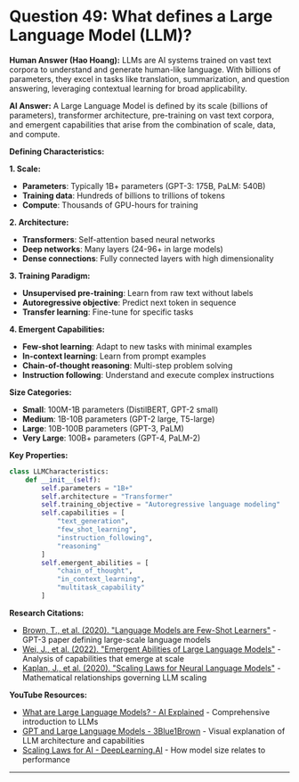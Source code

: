 # Question 49: What defines a Large Language Model (LLM)?

**Human Answer (Hao Hoang):**
LLMs are AI systems trained on vast text corpora to understand and generate human-like language. With billions of parameters, they excel in tasks like translation, summarization, and question answering, leveraging contextual learning for broad applicability.

**AI Answer:**
A Large Language Model is defined by its scale (billions of parameters), transformer architecture, pre-training on vast text corpora, and emergent capabilities that arise from the combination of scale, data, and compute.

**Defining Characteristics:**

**1. Scale:**
- **Parameters**: Typically 1B+ parameters (GPT-3: 175B, PaLM: 540B)
- **Training data**: Hundreds of billions to trillions of tokens
- **Compute**: Thousands of GPU-hours for training

**2. Architecture:**
- **Transformers**: Self-attention based neural networks
- **Deep networks**: Many layers (24-96+ in large models)
- **Dense connections**: Fully connected layers with high dimensionality

**3. Training Paradigm:**
- **Unsupervised pre-training**: Learn from raw text without labels
- **Autoregressive objective**: Predict next token in sequence
- **Transfer learning**: Fine-tune for specific tasks

**4. Emergent Capabilities:**
- **Few-shot learning**: Adapt to new tasks with minimal examples
- **In-context learning**: Learn from prompt examples
- **Chain-of-thought reasoning**: Multi-step problem solving
- **Instruction following**: Understand and execute complex instructions

**Size Categories:**
- **Small**: 100M-1B parameters (DistilBERT, GPT-2 small)
- **Medium**: 1B-10B parameters (GPT-2 large, T5-large)
- **Large**: 10B-100B parameters (GPT-3, PaLM)
- **Very Large**: 100B+ parameters (GPT-4, PaLM-2)

**Key Properties:**
```python
class LLMCharacteristics:
    def __init__(self):
        self.parameters = "1B+"
        self.architecture = "Transformer"
        self.training_objective = "Autoregressive language modeling"
        self.capabilities = [
            "text_generation",
            "few_shot_learning", 
            "instruction_following",
            "reasoning"
        ]
        self.emergent_abilities = [
            "chain_of_thought",
            "in_context_learning",
            "multitask_capability"
        ]
```

**Research Citations:**
- [Brown, T., et al. (2020). "Language Models are Few-Shot Learners"](https://arxiv.org/abs/2005.14165) - GPT-3 paper defining large-scale language models
- [Wei, J., et al. (2022). "Emergent Abilities of Large Language Models"](https://arxiv.org/abs/2206.07682) - Analysis of capabilities that emerge at scale
- [Kaplan, J., et al. (2020). "Scaling Laws for Neural Language Models"](https://arxiv.org/abs/2001.08361) - Mathematical relationships governing LLM scaling

**YouTube Resources:**
- [What are Large Language Models? - AI Explained](https://www.youtube.com/watch?v=5sLYAQS9sWQ) - Comprehensive introduction to LLMs
- [GPT and Large Language Models - 3Blue1Brown](https://www.youtube.com/watch?v=wjZofJX0v4M) - Visual explanation of LLM architecture and capabilities
- [Scaling Laws for AI - DeepLearning.AI](https://www.youtube.com/watch?v=3pDDHNHHSgI) - How model size relates to performance

---

